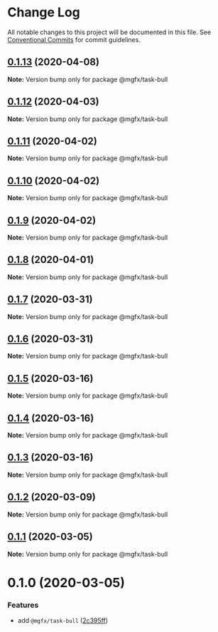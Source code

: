 # Change Log

All notable changes to this project will be documented in this file.
See [Conventional Commits](https://conventionalcommits.org) for commit guidelines.

## [0.1.13](https://github.com/ai-labs-team/mgFx/compare/@mgfx/task-bull@0.1.12...@mgfx/task-bull@0.1.13) (2020-04-08)

**Note:** Version bump only for package @mgfx/task-bull





## [0.1.12](https://github.com/ai-labs-team/mgFx/compare/@mgfx/task-bull@0.1.11...@mgfx/task-bull@0.1.12) (2020-04-03)

**Note:** Version bump only for package @mgfx/task-bull





## [0.1.11](https://github.com/ai-labs-team/mgFx/compare/@mgfx/task-bull@0.1.10...@mgfx/task-bull@0.1.11) (2020-04-02)

**Note:** Version bump only for package @mgfx/task-bull





## [0.1.10](https://github.com/ai-labs-team/mgFx/compare/@mgfx/task-bull@0.1.9...@mgfx/task-bull@0.1.10) (2020-04-02)

**Note:** Version bump only for package @mgfx/task-bull





## [0.1.9](https://github.com/ai-labs-team/mgFx/compare/@mgfx/task-bull@0.1.8...@mgfx/task-bull@0.1.9) (2020-04-02)

**Note:** Version bump only for package @mgfx/task-bull





## [0.1.8](https://github.com/ai-labs-team/mgFx/compare/@mgfx/task-bull@0.1.7...@mgfx/task-bull@0.1.8) (2020-04-01)

**Note:** Version bump only for package @mgfx/task-bull





## [0.1.7](https://github.com/ai-labs-team/mgFx/compare/@mgfx/task-bull@0.1.6...@mgfx/task-bull@0.1.7) (2020-03-31)

**Note:** Version bump only for package @mgfx/task-bull





## [0.1.6](https://github.com/ai-labs-team/mgFx/compare/@mgfx/task-bull@0.1.5...@mgfx/task-bull@0.1.6) (2020-03-31)

**Note:** Version bump only for package @mgfx/task-bull





## [0.1.5](https://github.com/ai-labs-team/mgFx/compare/@mgfx/task-bull@0.1.4...@mgfx/task-bull@0.1.5) (2020-03-16)

**Note:** Version bump only for package @mgfx/task-bull





## [0.1.4](https://github.com/ai-labs-team/mgFx/compare/@mgfx/task-bull@0.1.3...@mgfx/task-bull@0.1.4) (2020-03-16)

**Note:** Version bump only for package @mgfx/task-bull





## [0.1.3](https://github.com/ai-labs-team/mgFx/compare/@mgfx/task-bull@0.1.2...@mgfx/task-bull@0.1.3) (2020-03-16)

**Note:** Version bump only for package @mgfx/task-bull





## [0.1.2](https://github.com/ai-labs-team/mgFx/compare/@mgfx/task-bull@0.1.1...@mgfx/task-bull@0.1.2) (2020-03-09)

**Note:** Version bump only for package @mgfx/task-bull





## [0.1.1](https://github.com/ai-labs-team/mgFx/compare/@mgfx/task-bull@0.1.0...@mgfx/task-bull@0.1.1) (2020-03-05)

**Note:** Version bump only for package @mgfx/task-bull





# 0.1.0 (2020-03-05)


### Features

* add `@mgfx/task-bull` ([2c395ff](https://github.com/ai-labs-team/mgFx/commit/2c395ff))
